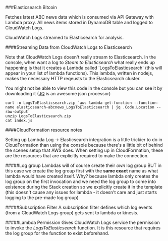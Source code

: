 ###Elasticsearch Bitcoin

Fetches latest ABC news data which is consumed via API Gateway with Lambda proxy. All news items stored in DynamoDB table and logged to CloudWatch Logs.

CloudWatch Logs streamed to Elasticsearch for analysis.

####Streaming Data from CloudWatch Logs to Elasticsearch

Note that CloudWatch Logs doesn't really stream to Elasticsearch. In the console, when want a log to _Steam to Elasticsearch_ what really ends up happening is that it creates a Lambda called 'LogsToElasticsearch' (this will appear in your list of lambda functions). This lambda, written in nodejs, makes the necessary HTTP reqeusts to the Elasticsearch cluster.

You might not be able to view this code in the console but you can see it by downloading it ([JQ](https://stedolan.github.io/jq/) is an awesome json processor)

```
curl -o LogsToElasticsearch.zip `aws lambda get-function --function-name elasticsearch-abcnews_LogsToElasticsearch | jq .Code.Location --raw-output`
unzip LogsToElasticsearch.zip
cat index.js
```


####CloudFormation resource notes

Setting up Lambda Log -> Elasticsearch integration is a little trickier to do in CloudFormation than using the console because there's a little bit of behind the scenes setup that AWS does. When setting up in CloudFormation, these are the resources that are explicitly required to make the connection.

#####Log group
Lambdas will of course create their _own_ log group BUT in this case we create the log group first with the **same exact** name as what lambda would have created itself. Why? because lambda only creates the log group on the first invocation and we need the log group to come into existence during the Stack creation so we explicitly create it in the template (this doesn't cause any issues for lambda - it doesn't care and just starts logging to the pre-made log group)

#####Subscription Filter
A subscription filter defines which log events (from a CloudWatch Logs group) gets sent to lambda or kinesis.

#####Lambda Permission
Gives CloudWatch Logs service the permission to invoke the _LogsToElasticsearch_ function. It is this resource that requires the log group for the function to exist beforehand.
